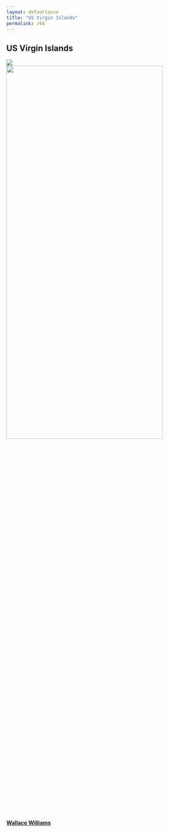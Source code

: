 ```yaml
---
layout: defaultauco
title: "US Virgin Islands"
permalink: /64
---
```

<div class="container-0">
    <div class="container-title">
        <span class="country"><h2>US Virgin Islands</h2></span>
        <div class="photo-co">
          <img src="https://www.worldatlas.com/r/w960-q80/upload/f2/e5/05/vi-01.png" >
    </div>
</div>
<!-- partial:index.partial.html -->
<div class="container">
  <div class="timeline clearfix">
  <div class="vertical-line">
  <div id="post-1" class="vesti-col timeline-post">
   <div class="vesti-content-wrapper">
     <div class="photo">
       <img src="https://ufdcimages.uflib.ufl.edu/AA/00/06/67/54/00001/ww%20world's%20end.jpg" width="90%" height="50%">
       <div class="vesti-date-wrapper">
         <div class="vesti-date">
         </div>
       </div>
     </div>
     <div class="vesti-desc">
       <a class="desc-a" href="#">
         <h4><a href="/wwilliams">Wallace Williams</a></h4>
       </a>
     </div>
   </div>
 </div>

  </div>
</div>
<!-- partial -->
